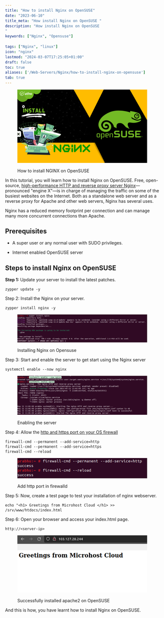 ```yaml
---
title: "How to install Nginx on OpenSUSE"
date: "2023-06-10"
title_meta: "How install Nginx on OpenSUSE "
description: "How install Nginx on OpenSUSE
"
keywords: ["Nginx", "Opensuse"]

tags: ["Nginx", "linux"]
icon: "nginx"
lastmod: "2024-03-07T17:25:05+01:00"
draft: false
toc: true
aliases: ['/Web-Servers/Nginx/how-to-install-nginx-on-opensuse']
tab: true
---
```


<figure>

![How to install NGINX on OpenSUSE](images/How-to-install-NGINX-server-on-OpenSUSE.png)

<figcaption>

How to install NGINX on OpenSUSE

</figcaption>

</figure>

In this tutorial, you will learn how to install Nginx on OpenSUSE. Free, open-source, [high-performance HTTP and reverse proxy server Nginx](https://www.google.com/url?sa=t&rct=j&q=&esrc=s&source=web&cd=&cad=rja&uact=8&ved=2ahUKEwjotorWsrj_AhXGa2wGHVbeB14QFnoECCgQAQ&url=https%3A%2F%2Fen.wikipedia.org%2Fwiki%2FNginx&usg=AOvVaw3wsfpZ-pf1vTcwsF2F6Bpd)—pronounced "engine X"—is in charge of managing the traffic on some of the busiest websites on the Internet. Both as a standalone web server and as a reverse proxy for Apache and other web servers, Nginx has several uses.

Nginx has a reduced memory footprint per connection and can manage many more concurrent connections than Apache.

## Prerequisites

- A super user or any normal user with SUDO privileges.

- Internet enabled OpenSUSE server

## Steps to install Nginx on OpenSUSE

**Step 1:** Update your server to install the latest patches.

```
zypper update -y
```
Step 2: Install the Nginx on your server.

```
zypper install nginx -y
```
<figure>

![](images/image-1072-1024x219.png)

<figcaption>

Installing Nginx on Opensuse

</figcaption>

</figure>

Step 3: Start and enable the server to get start using the Nginx server

```
systemctl enable --now nginx
```
<figure>

![Enabling the server](images/image-1073-1024x307.png)

<figcaption>

Enabling the server

</figcaption>

</figure>

Step 4: Allow the [http and https port on your OS firewall](https://utho.com/docs/tutorial/firewalld-with-centos-7/)

```
firewall-cmd --permanent --add-service=http
firewall-cmd --permanent --add-service=https
firewall-cmd --reload
```
<figure>

![add http port in firewalld](images/image-1070.png)

<figcaption>

Add http port in firewalld

</figcaption>

</figure>

Step 5: Now, create a test page to test your installation of nginx webserver.

```
echo "<h1> Greetings from Microhost Cloud </h1> >> /srv/www/htdocs/index.html
```

Step 6: Open your browser and access your index.html page.

```
http://<server-ip>
```

<figure>

![Successfully installed apache2 on OpenSUSE](images/image-1071.png)

<figcaption>

Successfully installed apache2 on OpenSUSE

</figcaption>

</figure>

And this is how, you have learnt how to install Nginx on OpenSUSE.
